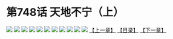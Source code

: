 # 第748话 天地不宁（上）
![](https://mhpic.xiaomingtaiji.net/comic/D/斗破苍穹/第748话F1_262381/1.jpg-zymk.middle.webp)
![](https://mhpic.xiaomingtaiji.net/comic/D/斗破苍穹/第748话F1_262381/2.jpg-zymk.middle.webp)
![](https://mhpic.xiaomingtaiji.net/comic/D/斗破苍穹/第748话F1_262381/3.jpg-zymk.middle.webp)
![](https://mhpic.xiaomingtaiji.net/comic/D/斗破苍穹/第748话F1_262381/4.jpg-zymk.middle.webp)
![](https://mhpic.xiaomingtaiji.net/comic/D/斗破苍穹/第748话F1_262381/5.jpg-zymk.middle.webp)
![](https://mhpic.xiaomingtaiji.net/comic/D/斗破苍穹/第748话F1_262381/6.jpg-zymk.middle.webp)
![](https://mhpic.xiaomingtaiji.net/comic/D/斗破苍穹/第748话F1_262381/7.jpg-zymk.middle.webp)
![](https://mhpic.xiaomingtaiji.net/comic/D/斗破苍穹/第748话F1_262381/8.jpg-zymk.middle.webp)
![](https://mhpic.xiaomingtaiji.net/comic/D/斗破苍穹/第748话F1_262381/9.jpg-zymk.middle.webp)
![](https://mhpic.xiaomingtaiji.net/comic/D/斗破苍穹/第748话F1_262381/10.jpg-zymk.middle.webp)
![](https://mhpic.xiaomingtaiji.net/comic/D/斗破苍穹/第748话F1_262381/11.jpg-zymk.middle.webp)
[【上一章】](./751.md)
[【目录】](./READMD.md)
[【下一章】](./753.md)
